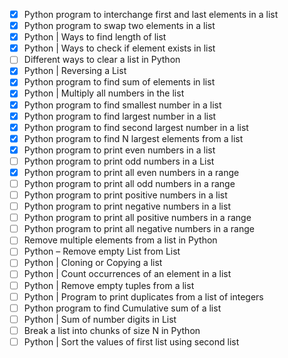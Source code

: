 - [x] Python program to interchange first and last elements in a list
- [x] Python program to swap two elements in a list
- [x] Python | Ways to find length of list
- [x] Python | Ways to check if element exists in list
- [ ] Different ways to clear a list in Python
- [x] Python | Reversing a List
- [x] Python program to find sum of elements in list
- [x] Python | Multiply all numbers in the list
- [x] Python program to find smallest number in a list
- [x] Python program to find largest number in a list
- [x] Python program to find second largest number in a list
- [x] Python program to find N largest elements from a list
- [x] Python program to print even numbers in a list
- [ ] Python program to print odd numbers in a List
- [x] Python program to print all even numbers in a range
- [ ] Python program to print all odd numbers in a range
- [ ] Python program to print positive numbers in a list
- [ ] Python program to print negative numbers in a list
- [ ] Python program to print all positive numbers in a range
- [ ] Python program to print all negative numbers in a range
- [ ] Remove multiple elements from a list in Python
- [ ] Python – Remove empty List from List
- [ ] Python | Cloning or Copying a list
- [ ] Python | Count occurrences of an element in a list
- [ ] Python | Remove empty tuples from a list
- [ ] Python | Program to print duplicates from a list of integers
- [ ] Python program to find Cumulative sum of a list
- [ ] Python | Sum of number digits in List
- [ ] Break a list into chunks of size N in Python
- [ ] Python | Sort the values of first list using second list